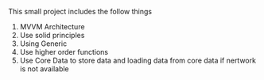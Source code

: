 This small project includes the follow things
1. MVVM Architecture
2. Use solid principles
3. Using Generic
5. Use higher order functions
6. Use Core Data to store data and loading data from core data if nertwork is not available 

